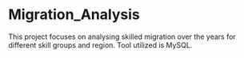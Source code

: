 # Migration_Analysis
This project focuses on analysing skilled migration over the years for different skill groups and region. Tool utilized is MySQL.
